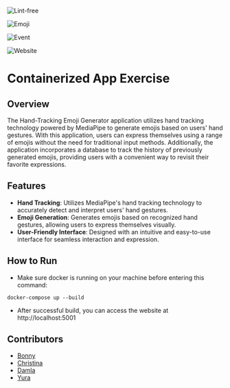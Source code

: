 ![Lint-free](https://github.com/nyu-software-engineering/containerized-app-exercise/actions/workflows/lint.yml/badge.svg)

![Emoji](https://github.com/nyu-software-engineering/containerized-app-exercise/actions/workflows/emoji-faller.yml/badge.svg)

![Event](https://github.com/nyu-software-engineering/containerized-app-exercise/actions/workflows/event-logger.yml/badge.svg)

![Website](https://github.com/nyu-software-engineering/containerized-app-exercise/actions/workflows/website.yml/badge.svg)

# Containerized App Exercise
## Overview
The Hand-Tracking Emoji Generator application utilizes hand tracking technology powered by MediaPipe to generate emojis based on users' hand gestures. With this application, users can express themselves using a range of emojis without the need for traditional input methods. Additionally, the application incorporates a database to track the history of previously generated emojis, providing users with a convenient way to revisit their favorite expressions.

## Features
- **Hand Tracking**: Utilizes MediaPipe's hand tracking technology to accurately detect and interpret users' hand gestures.
- **Emoji Generation**: Generates emojis based on recognized hand gestures, allowing users to express themselves visually.
- **User-Friendly Interface**: Designed with an intuitive and easy-to-use interface for seamless interaction and expression.

## How to Run
- Make sure docker is running on your machine before entering this command:
```
docker-compose up --build
```
- After successful build, you can access the website at http://localhost:5001


## Contributors
* [Bonny](https://github.com/BonnyCChavarria) 
* [Christina](https://github.com/crb623)
* [Damla](https://github.com/damlaonder)
* [Yura](https://github.com/yurawu27)
